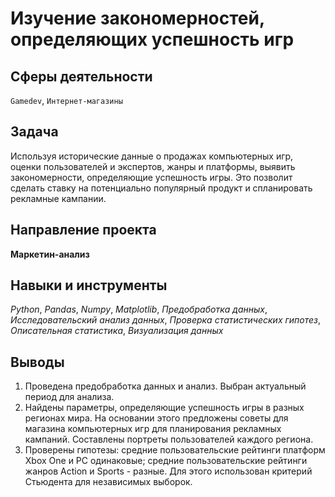 # Изучение закономерностей, определяющих успешность игр
## Сферы деятельности
`Gamedev`, `Интернет-магазины`

## Задача
Используя исторические данные о продажах компьютерных игр, оценки пользователей и экспертов, жанры и платформы, выявить закономерности, определяющие успешность игры. Это позволит сделать ставку на потенциально популярный продукт и спланировать рекламные кампании.

## Направление проекта
**Маркетин-анализ**

## Навыки и инструменты
*Python*, *Pandas*, *Numpy*, *Matplotlib*, *Предобработка данных*, *Исследовательский анализ данных*, *Проверка статистических гипотез*, *Описательная статистика*, *Визуализация данных*

## Выводы
1. Проведена предобработка данных и анализ. Выбран актуальный
период для анализа. 
2. Найдены параметры, определяющие успешность игры в разных регионах мира. На основании этого предложены советы для магазина компьютерных игр для планирования
рекламных кампаний. Составлены портреты пользователей каждого региона.
3. Проверены гипотезы: средние пользовательские рейтинги платформ Xbox One и PC одинаковые;
средние пользовательские рейтинги жанров Action и Sports - разные. Для этого использован критерий Стьюдента для независимых выборок.
